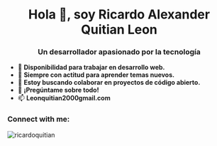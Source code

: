 <h1 align="center">Hola 👋, soy Ricardo Alexander Quitian Leon</h1>
<h3 align="center">Un desarrollador apasionado por la tecnología</h3>

- 🔭 **Disponibilidad para trabajar en desarrollo web.**
- 🌱 **Siempre con actitud para aprender temas nuevos.**
- 👯 **Estoy buscando colaborar en proyectos de código abierto.**
- 💬 **¡Pregúntame sobre todo!**
- 📫 **Leonquitian2000gmail.com**

<h3 align="left">Connect with me:</h3>
<p align="left">
</p>

<p><img align="left" src="https://github-readme-stats.vercel.app/api/top-langs?username=ricardoquitian&show_icons=true&locale=en&layout=compact" alt="ricardoquitian" /></p>
